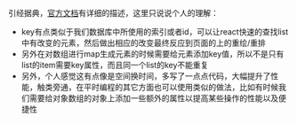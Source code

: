 引经据典，[官方文档](https://zh-hans.reactjs.org/docs/lists-and-keys.html#keys)有详细的描述，这里只说说个人的理解：

-   key有点类似于我们数据库中所使用的索引或者id，可以让react快速的查找list中有改变的元素，然后做出相应的改变最终反应到页面的上的重绘/重排
-   另外在对数组进行map生成元素的时候需要给元素添加key值，所以不是只有list的item需要key属性，而且同一个list的key不能重复
-   另外，个人感觉这有点像是空间换时间，多写了一点点代码，大幅提升了性能，触类旁通，在平时编程的其它方面也可以使用类似的做法，比如有时候我们需要给对象数组的对象上添加一些额外的属性以提高某些操作的性能以及便捷性
